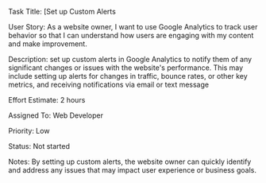 Task Title: [Set up Custom Alerts

User Story: As a website owner, I want to use Google Analytics to track user behavior  so that I can understand how 
users are engaging with my content and make improvement.

Description: set up custom alerts in Google Analytics to notify them of any significant changes or issues with the
website's performance. This may include setting up alerts for changes in traffic, bounce rates, or other key metrics, 
and receiving notifications via email or text message

Effort Estimate: 2 hours

Assigned To: Web Developer

Priority: Low

Status: Not started

Notes: By setting up custom alerts, the website owner can quickly identify and address any issues that may impact user 
experience or business goals.